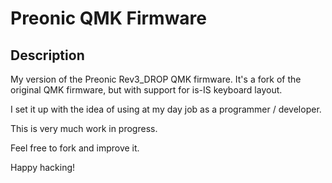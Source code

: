 # Preonic QMK Firmware

## Description

My version of the Preonic Rev3_DROP QMK firmware. It's a fork of the original QMK firmware, but with support for is-IS keyboard layout.

I set it up with the idea of using at my day job as a programmer / developer.

This is very much work in progress.

Feel free to fork and improve it.

Happy hacking!
